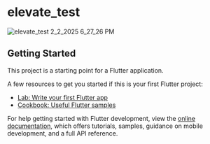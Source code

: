 # elevate_test

![elevate_test 2_2_2025 6_27_26 PM](https://github.com/user-attachments/assets/c85965fd-2eab-483d-a2b7-d605e2e7b008)


## Getting Started

This project is a starting point for a Flutter application.

A few resources to get you started if this is your first Flutter project:

- [Lab: Write your first Flutter app](https://docs.flutter.dev/get-started/codelab)
- [Cookbook: Useful Flutter samples](https://docs.flutter.dev/cookbook)

For help getting started with Flutter development, view the
[online documentation](https://docs.flutter.dev/), which offers tutorials,
samples, guidance on mobile development, and a full API reference.
